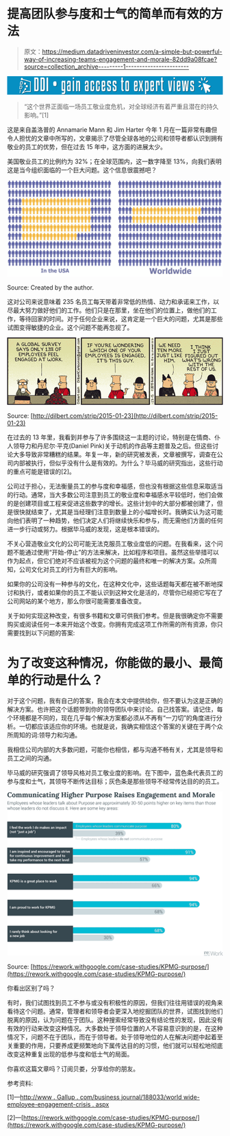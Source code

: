 # 提高团队参与度和士气的简单而有效的方法

> 原文：<https://medium.datadriveninvestor.com/a-simple-but-powerful-way-of-increasing-teams-engagement-and-morale-82dd9a08fcae?source=collection_archive---------1----------------------->

[![](img/c9eb9d3a35d16e5d4795d3576f855f08.png)](http://www.track.datadriveninvestor.com/1B9E)

> “这个世界正面临一场员工敬业度危机，对全球经济有着严重且潜在的持久影响。”[1]

这是来自盖洛普的 Annamarie Mann 和 Jim Harter 今年 1 月在一篇非常有趣但令人担忧的文章中所写的，文章揭示了尽管全球各地的公司和领导者都认识到拥有敬业的员工的优势，但在过去 15 年中，这方面的进展太少。

美国敬业员工的比例约为 32%；在全球范围内，这一数字降至 13%，向我们表明这是当今组织面临的一个巨大问题。这个信息很震撼吧？

![](img/e73ee9c6b05fbbce12d89e9e950c0f85.png)

Source: Created by the author.

这对公司来说意味着 235 名员工每天带着非常低的热情、动力和承诺来工作，以尽最大努力做好他们的工作。他们只是在那里，坐在他们的位置上，做他们的工作，等待回家的时间。对于任何企业来说，这肯定是一个巨大的问题，尤其是那些试图变得敏捷的企业。这个问题不能再忽视了。

![](img/1969d21ba11e48322484f95a2a0eb24a.png)

Source: [http://dilbert.com/strip/2015-01-23](http://dilbert.com/strip/2015-01-23)

在过去的 13 年里，我看到并参与了许多围绕这一主题的讨论，特别是在情商、仆人领导力和丹尼尔·平克(Daniel Pink)关于动机的作品等主题普及之后。但这些讨论大多导致非常糟糕的结果。年复一年，新的研究被发表，文章被撰写，调查在公司内部被执行，但似乎没有什么是有效的。为什么？毕马威的研究指出，这些行动的重点可能是错误的[2]。

公司过于担心，无法衡量员工的参与度和幸福感，但也没有根据这些信息采取适当的行动。通常，当大多数公司注意到员工的敬业度和幸福感水平较低时，他们会做的是创建项目或工程来促进这些数字的增长。这些计划中的大部分都被创建了，但是很快就结束了，尤其是当经理们注意到数量上的小幅增长时。我确实认为这可能向他们表明了一种趋势，他们决定人们将继续快乐和参与，而无需他们方面的任何进一步行动或努力。根据毕马威的发现，这是根本错误的。

不关心营造敬业文化的公司可能无法克服员工敬业度低的问题。在我看来，这个问题不能通过使用“开始-停止”的方法来解决，比如程序和项目。虽然这些举措可以作为起点，但它们绝对不应该被视为这个问题的最终和唯一的解决方案。众所周知，公司文化对员工的行为有巨大的影响。

如果你的公司没有一种参与的文化，在这种文化中，这些话题每天都在被不断地探讨和执行，或者如果你的员工不能认识到这种文化是活的，尽管你已经把它写在了公司网站的某个地方，那么你很可能需要准备改变。

关于如何实现这种改变，有很多书籍和文章可供我们参考。但是我很确定你不需要购买或阅读任何一本来开始这个改变。你拥有完成这项工作所需的所有资源，你只需要找到以下问题的答案:

# 为了改变这种情况，你能做的最小、最简单的行动是什么？

对于这个问题，我有自己的答案，我会在本文中提供给你，但不要认为这是正确的解决方案。也许把这个话题带到你的领导团队中来讨论。自己找答案。请记住，每个环境都是不同的，现在几乎每个解决方案都必须从不再有“一刀切”的角度进行分析。一切都应该适应你的环境。也就是说，我确实相信这个答案的关键在于两个众所周知的词:领导力和沟通。

我相信公司内部的大多数问题，可能你也相信，都与沟通不畅有关，尤其是领导和员工之间的沟通。

毕马威的研究强调了领导风格对员工敬业度的影响。在下图中，蓝色条代表员工的参与度和士气，其领导不断传达目标；灰色条是那些领导不经常传达目的的员工。

![](img/11a135e24a8a3ae6a68aabd5871b296b.png)

Source: [https://rework.withgoogle.com/case-studies/KPMG-purpose/](https://rework.withgoogle.com/case-studies/KPMG-purpose/)

你看出区别了吗？

有时，我们试图找到员工不参与或没有积极性的原因，但我们往往用错误的视角来看待这个问题。通常，管理者和领导者会更深入地挖掘团队的世界，试图找到他们脱离的原因，认为问题在于团队。这种搜索经常导致没有结论性的发现，因此没有有效的行动来改变这种情况。大多数处于领导位置的人不容易意识到的是，在这种情况下，问题不在于团队，而在于领导者。处于领导地位的人在解决问题中起着至关重要的作用，只要养成更频繁地向下属传达目的的习惯，他们就可以轻松地彻底改变这种重复出现的低参与度和低士气的局面。

你喜欢这篇文章吗？订阅贝娄，分享给你的朋友。

参考资料:

[1]—[http://www . Gallup . com/business journal/188033/world wide-employee-engagement-crisis . aspx](http://www.gallup.com/businessjournal/188033/worldwide-employee-engagement-crisis.aspx)

[2]—[https://rework.withgoogle.com/case-studies/KPMG-purpose/](https://rework.withgoogle.com/case-studies/KPMG-purpose/)
